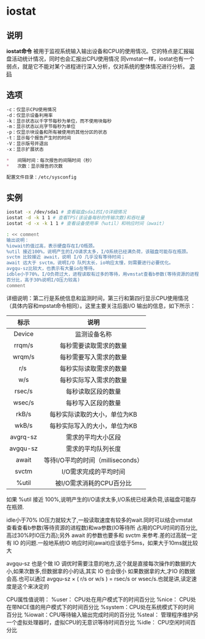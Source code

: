 # **iostat**

## 说明

**iostat命令** 被用于监视系统输入输出设备和CPU的使用情况。它的特点是汇报磁盘活动统计情况，同时也会汇报出CPU使用情况
同vmstat一样，iostat也有一个弱点，就是它不能对某个进程进行深入分析，仅对系统的整体情况进行分析。
[源码](http://github.com/sysstat/sysstat)

## 选项

```markdown
-c：仅显示CPU使用情况
-d：仅显示设备利用率
-k：显示状态以千字节每秒为单位，而不使用块每秒
-m：显示状态以兆字节每秒为单位
-p：仅显示块设备和所有被使用的其他分区的状态
-t：显示每个报告产生时的时间
-V：显示版号并退出
-x：显示扩展状态

*   间隔时间：每次报告的间隔时间（秒）
*   次数：显示报告的次数

配置文件目录：/etc/sysconfig
```

## 实例

```bash
iostat -x /dev/sda1 # 查看磁盘sda1的I/O详细情况
iostat -d -k 1 1 # 查看TPS(该设备每秒的传输次数)和吞吐量
iostat -d -x -k 1 1 # 查看设备使用率（%util）和响应时间（await）

: << comment
输出说明：
%iowait的值过高，表示硬盘存在I/O瓶颈。
%util 接近100%，说明产生的I/O请求太多，I/O系统已经满负荷，该磁盘可能存在瓶颈。
svctm 比较接近 await，说明 I/O 几乎没有等待时间；
await 远大于 svctm，说明I/O 队列太长，io响应太慢，则需要进行必要优化。
avgqu-sz比较大，也表示有大量io在等待。
idble小于70%，I/O负荷过大，进程读取有过多的等待，用vmstat查看b参数(等待资源的进程数)和wa参数(I/O等待所占用的CPU时间
百分比，高于30%说明I/O压力较高)
comment
```

详细说明：第二行是系统信息和监测时间，第三行和第四行显示CPU使用情况（具体内容和mpstat命令相同）。这里主要关注后面I/O
输出的信息，如下所示：

| 标示 | 说明 |
| :------: | :------: |
| Device | 监测设备名称 |
| rrqm/s | 每秒需要读取需求的数量 |
| wrqm/s | 每秒需要写入需求的数量 |
| r/s  | 每秒实际读取需求的数量 |
| w/s | 每秒实际写入需求的数量 |
| rsec/s | 每秒读取区段的数量 |
| wsec/s | 每秒写入区段的数量 |
| rkB/s | 每秒实际读取的大小，单位为KB |
| wkB/s | 每秒实际写入的大小，单位为KB |
| avgrq-sz | 需求的平均大小区段 |
| avgqu-sz | 需求的平均队列长度 |
| await | 等待I/O平均的时间（milliseconds） |
| svctm | I/O需求完成的平均时间 |
| %util | 被I/O需求消耗的CPU百分比 |

如果 %util 接近 100%,说明产生的I/O请求太多,I/O系统已经满负荷,该磁盘可能存在瓶颈.

idle小于70% IO压力就较大了,一般读取速度有较多的wait.同时可以结合vmstat 查看查看b参数(等待资源的进程数)和wa参数(IO等待所
占用的CPU时间的百分比,高过30%时IO压力高);另外 await 的参数也要多和 svctm 来参考.差的过高就一定有 IO 的问题.一般地系统IO
响应时间(await)应该低于5ms，如果大于10ms就比较大

avgqu-sz 也是个做 IO 调优时需要注意的地方,这个就是直接每次操作的数据的大小,如果次数多,但数据拿的小的话,其实 IO 也会很小
如果数据拿的大,才IO 的数据会高.也可以通过 avgqu-sz × ( r/s or w/s ) = rsec/s or wsec/s.也就是讲,读定速度是这个来决定的

CPU属性值说明：
%user：  CPU处在用户模式下的时间百分比
%nice：  CPU处在带NICE值的用户模式下的时间百分比
%system：CPU处在系统模式下的时间百分比
%iowait：CPU等待输入输出完成时间的百分比
%steal： 管理程序维护另一个虚拟处理器时，虚拟CPU的无意识等待时间百分比
%idle：  CPU空闲时间百分比


